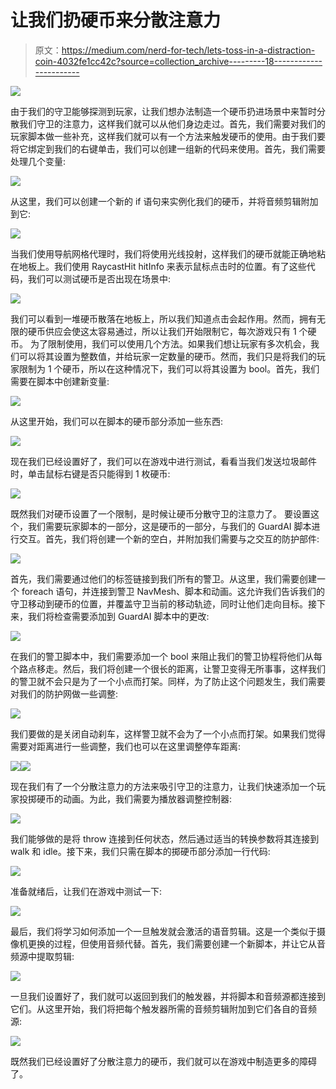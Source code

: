 # 让我们扔硬币来分散注意力

> 原文：<https://medium.com/nerd-for-tech/lets-toss-in-a-distraction-coin-4032fe1cc42c?source=collection_archive---------18----------------------->

![](img/e6ea9301364c7558aa26fae20608afe2.png)

由于我们的守卫能够探测到玩家，让我们想办法制造一个硬币扔进场景中来暂时分散我们守卫的注意力，这样我们就可以从他们身边走过。首先，我们需要对我们的玩家脚本做一些补充，这样我们就可以有一个方法来触发硬币的使用。由于我们要将它绑定到我们的右键单击，我们可以创建一组新的代码来使用。首先，我们需要处理几个变量:

![](img/4a98f891f06a977099085b08a0daaa57.png)

从这里，我们可以创建一个新的 if 语句来实例化我们的硬币，并将音频剪辑附加到它:

![](img/e765608f2f30a19be7b63eba020a761a.png)

当我们使用导航网格代理时，我们将使用光线投射，这样我们的硬币就能正确地粘在地板上。我们使用 RaycastHit hitInfo 来表示鼠标点击时的位置。有了这些代码，我们可以测试硬币是否出现在场景中:

![](img/c18f33a8a822ea0558ff53adc4c4b65f.png)

我们可以看到一堆硬币散落在地板上，所以我们知道点击会起作用。然而，拥有无限的硬币供应会使这太容易通过，所以让我们开始限制它，每次游戏只有 1 个硬币。
为了限制使用，我们可以使用几个方法。如果我们想让玩家有多次机会，我们可以将其设置为整数值，并给玩家一定数量的硬币。然而，我们只是将我们的玩家限制为 1 个硬币，所以在这种情况下，我们可以将其设置为 bool。首先，我们需要在脚本中创建新变量:

![](img/c98f3005f3d6b54f5477f1e14d82c9ee.png)

从这里开始，我们可以在脚本的硬币部分添加一些东西:

![](img/d9f84e22b4024c7e53ba2dfc63678a82.png)

现在我们已经设置好了，我们可以在游戏中进行测试，看看当我们发送垃圾邮件时，单击鼠标右键是否只能得到 1 枚硬币:

![](img/95cf291087ed92a94d77e52572404e3a.png)

既然我们对硬币设置了一个限制，是时候让硬币分散守卫的注意力了。
要设置这个，我们需要玩家脚本的一部分，这是硬币的一部分，与我们的 GuardAI 脚本进行交互。首先，我们将创建一个新的空白，并附加我们需要与之交互的防护部件:

![](img/2b9556f11723f400b7f544e54e71dbb6.png)

首先，我们需要通过他们的标签链接到我们所有的警卫。从这里，我们需要创建一个 foreach 语句，并连接到警卫 NavMesh、脚本和动画。这允许我们告诉我们的守卫移动到硬币的位置，并覆盖守卫当前的移动轨迹，同时让他们走向目标。接下来，我们将检查需要添加到 GuardAI 脚本中的更改:

![](img/3a4f08d9ba61e3c89039695dffb43e01.png)

在我们的警卫脚本中，我们需要添加一个 bool 来阻止我们的警卫协程将他们从每个路点移走。然后，我们将创建一个很长的距离，让警卫变得无所事事，这样我们的警卫就不会只是为了一个小点而打架。同样，为了防止这个问题发生，我们需要对我们的防护网做一些调整:

![](img/4de7c33fbebe003c93497922170d15ce.png)

我们要做的是关闭自动刹车，这样警卫就不会为了一个小点而打架。如果我们觉得需要对距离进行一些调整，我们也可以在这里调整停车距离:

![](img/a0dc9b4a0cb1d8f4e31ec883fa56c8a3.png)![](img/c2b94f61fe6e97242c08caf66e81f3e1.png)

现在我们有了一个分散注意力的方法来吸引守卫的注意力，让我们快速添加一个玩家投掷硬币的动画。为此，我们需要为播放器调整控制器:

![](img/17540816230cd4058020b203b83b737e.png)

我们能够做的是将 throw 连接到任何状态，然后通过适当的转换参数将其连接到 walk 和 idle。接下来，我们只需在脚本的掷硬币部分添加一行代码:

![](img/1d3b6fd518fc802b7185864ada031d7e.png)

准备就绪后，让我们在游戏中测试一下:

![](img/346fcad93062686fb72ea9917e80e540.png)

最后，我们将学习如何添加一个一旦触发就会激活的语音剪辑。这是一个类似于摄像机更换的过程，但使用音频代替。首先，我们需要创建一个新脚本，并让它从音频源中提取剪辑:

![](img/00f2d7f838e06910d27b48c39bb9d95b.png)

一旦我们设置好了，我们就可以返回到我们的触发器，并将脚本和音频源都连接到它们。从这里开始，我们将把每个触发器所需的音频剪辑附加到它们各自的音频源:

![](img/ab9dca9b4dbdac3eb0833c4897b7e11e.png)

既然我们已经设置好了分散注意力的硬币，我们就可以在游戏中制造更多的障碍了。